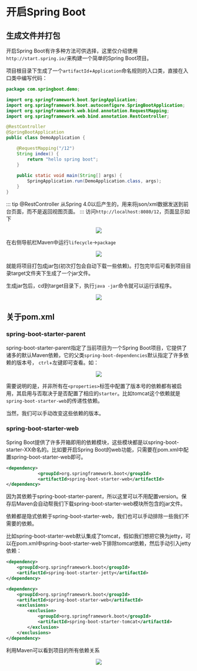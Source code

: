 # 开启Spring Boot
## 生成文件并打包
开启Spring Boot有许多种方法可供选择，这里仅介绍使用`http://start.spring.io/`来构建一个简单的Spring Boot项目。

项目根目录下生成了一个`artifactId`+`Application`命名规则的入口类，直接在入口类中编写代码：
```java
package com.springboot.demo;

import org.springframework.boot.SpringApplication;
import org.springframework.boot.autoconfigure.SpringBootApplication;
import org.springframework.web.bind.annotation.RequestMapping;
import org.springframework.web.bind.annotation.RestController;

@RestController
@SpringBootApplication
public class DemoApplication {

    @RequestMapping("/12")
    String index() {
        return "hello spring boot";
    }
    
    public static void main(String[] args) {
        SpringApplication.run(DemoApplication.class, args);
    }
}
```

::: tip @RestController
从Spring 4.0以后产生的，用来将json/xml数据发送到前台页面，而不是返回视图页面。
:::
访问`http://localhost:8080/12`，页面显示如下

<div align="center">
<img src="http://ww1.sinaimg.cn/large/007Rnr4nly1gajoum0950j308v03i745.jpg">
</div>

在右侧导航栏Maven中运行`lifecycle`->`package`
<div align="center">
<img src="http://ww1.sinaimg.cn/large/007Rnr4nly1gajowvm4sij306a062wed.jpg">
</div>

就能将项目打包成jar包(初次打包会自动下载一些依赖)。打包完毕后可看到项目目录target文件夹下生成了一个jar文件。

生成jar包后，cd到target目录下，执行`java -jar`命令就可以运行该程序。

<div align="center">
<img src="http://ww1.sinaimg.cn/large/007Rnr4nly1gajp0xzqbaj30os07d3ys.jpg">
</div>

## 关于pom.xml
### spring-boot-starter-parent
spring-boot-starter-parent指定了当前项目为一个Spring Boot项目，它提供了诸多的默认Maven依赖，它的父类`spring-boot-dependencies`默认指定了许多依赖的版本号， `ctrl`+左键即可查看。如：

<div align="center">
<img src="http://ww1.sinaimg.cn/large/007Rnr4nly1gajp67nl2sj30i40900sx.jpg">
</div>

需要说明的是，并非所有在`<properties>`标签中配置了版本号的依赖都有被启用，其启用与否取决于是否配置了相应的`starter`。比如tomcat这个依赖就是`spring-boot-starter-web`的传递性依赖。

当然，我们可以手动改变这些依赖的版本。

### spring-boot-starter-web
Spring Boot提供了许多开箱即用的依赖模块，这些模块都是以spring-boot-starter-XX命名的。比如要开启Spring Boot的web功能，只需要在pom.xml中配置spring-boot-starter-web即可。
```xml
<dependency>
            <groupId>org.springframework.boot</groupId>
            <artifactId>spring-boot-starter-web</artifactId>
</dependency>
```

因为其依赖于spring-boot-starter-parent，所以这里可以不用配置version。保存后Maven会自动帮我们下载spring-boot-starter-web模块所包含的jar文件。

依赖都是隐式依赖于spring-boot-starter-web，我们也可以手动排除一些我们不需要的依赖。

比如spring-boot-starter-web默认集成了tomcat，假如我们想把它换为jetty，可以在pom.xml中spring-boot-starter-web下排除tomcat依赖，然后手动引入jetty依赖：
```xml
<dependency>
    <groupId>org.springframework.boot</groupId>
    <artifactId>spring-boot-starter-jetty</artifactId>
</dependency>

<dependency>
    <groupId>org.springframework.boot</groupId>
    <artifactId>spring-boot-starter-web</artifactId>
    <exclusions>
        <exclusion>
            <groupId>org.springframework.boot</groupId>
            <artifactId>spring-boot-starter-tomcat</artifactId>
        </exclusion>
    </exclusions>
</dependency>
```
利用Maven可以看到项目的所有依赖关系

<div align="center">
<img src="http://ww1.sinaimg.cn/large/007Rnr4nly1gajphkaj0hj30dk0njgmq.jpg">
</div>